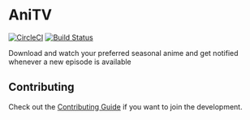 # AniTV

[![CircleCI](https://circleci.com/gh/MarchWorks/AniTV.svg?style=shield)](https://circleci.com/gh/MarchWorks/AniTV)
[![Build Status](https://dev.azure.com/i-bn/AniTV/_apis/build/status/MarchWorks.AniTV?branchName=master)](https://dev.azure.com/i-bn/AniTV/_build/latest?definitionId=1&branchName=master)

Download and watch your preferred seasonal anime and get notified whenever a new episode is available

## Contributing

Check out the [Contributing Guide](./CONTRIBUTING.md) if you want to join the development.
